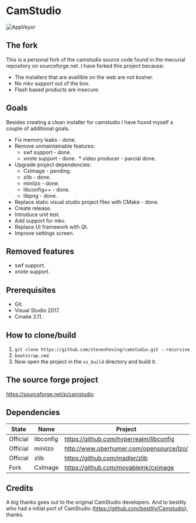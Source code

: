 # CamStudio

![AppVeyor](https://ci.appveyor.com/api/projects/status/github/stevenhoving/camstudio?branch=master&svg=true)


## The fork
This is a personal fork of the camstudio source code found in the mecurial repository on sourceforge.net.
I have forked this project because:
* The installers that are availible on the web are not kosher.
* No mkv support out of the box.
* Flash based products are insecure.

## Goals
Besides creating a clean installer for camstudio I have found myself a couple of additional goals.
* Fix memory leaks - done.
* Remove unmaintainable features:
  * swf support - done.
  * xnote support - done.
  * video producer - parcial done.
* Upgrade project dependencies:
  * CxImage - pending.
  * zlib - done.
  * minilzo - done.
  * libconfig++ - done.
  * libpng - done.
* Replace static visual studio project files with CMake - done.
* Create release.
* Introduce unit test.
* Add support for mkv.
* Replace UI framework with Qt.
* Improve settings screen.

## Removed features
* swf support.
* xnote support.

## Prerequisites
* Git.
* Visual Studio 2017.
* Cmake 3.11.

## How to clone/build
1. `git clone https://github.com/stevenhoving/camstudio.git --recursive`
2. `bootstrap.cmd`
3. Now open the project in the `vs_build` directory and build it.

## The source forge project
https://sourceforge.net/p/camstudio

## Dependencies
State | Name | Project
----- | -----|--------
Official| libconfig | https://github.com/hyperrealm/libconfig
Official| minilzo | http://www.oberhumer.com/opensource/lzo/
Official| zlib | https://github.com/madler/zlib
Fork| CxImage | https://github.com/movableink/cximage

## Credits
A big thanks goes out to the original CamStudio developers. And to bestlily who had a initial port of CamStudio (https://github.com/bestlily/Camstudio), thanks.
